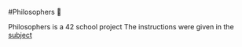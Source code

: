 #Philosophers
🍝

Philosophers is a 42 school project
The instructions were given in the [subject](https://github.com/bshintak/Philosophers/blob/master/subject_philosophers.pdf)
